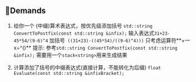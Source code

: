 ## 📜Demands

1. 给你一个 (中缀)算术表达式，按优先级添加括号
    `std::string ConvertToPostfix(const std::string &infix);`
    输入表达式`31+23-45*54/(9-6)^4`
    加括号` ((31+23)-((45*54)/((9-6)^4)))`
    只考虑运算符**+一x÷^()**
    提示:
    参考`std::string ConvertToPostfix(const std::string &infix);`
    需要用一个`stack<string>`用来生成结果

2. 计算添加了括号的中缀表达式(直接计算，不能转化为后缀)
    `float Evaluate(const std::string &infixBracket);`